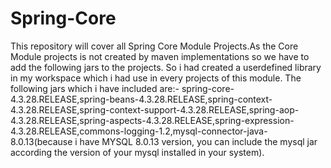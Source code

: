 # Spring-Core
This repository will cover all Spring Core Module Projects.As the Core Module projects is not created by maven implementations so we have to add the following jars to the projects. So i had created a userdefined library in my workspace which i had use in every projects of this module. The following jars which i have included are:-
spring-core-4.3.28.RELEASE,spring-beans-4.3.28.RELEASE,spring-context-4.3.28.RELEASE,spring-context-support-4.3.28.RELEASE,spring-aop-4.3.28.RELEASE,spring-aspects-4.3.28.RELEASE,spring-expression-4.3.28.RELEASE,commons-logging-1.2,mysql-connector-java-8.0.13(because i have MYSQL 8.0.13 version, you can include the mysql jar according the version of your mysql installed in your system).
